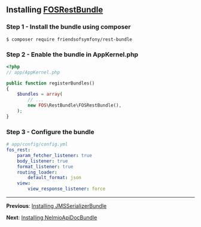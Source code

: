 ## Installing [FOSRestBundle](https://github.com/FriendsOfSymfony/FOSRestBundle)
### Step 1 - Install the bundle using composer

```
$ composer require friendsofsymfony/rest-bundle

```

### Step 2 - Enable the bundle in AppKernel.php

```php
<?php
// app/AppKernel.php

public function registerBundles()
{
    $bundles = array(
        // ...
        new FOS\RestBundle\FOSRestBundle(),
    );
}
```
### Step 3 - Configure the bundle
```yaml
# app/config/config.yml
fos_rest:
    param_fetcher_listener: true
    body_listener: true
    format_listener: true
    routing_loader:
        default_format: json
    view:
        view_response_listener: force
```
---

**Previous**: [Installing JMSSerializerBundle](1_installing_jms_serializer.md)

**Next**: [Installing NelmioApiDocBundle](3_installing_nelmio_apidoc.md)
